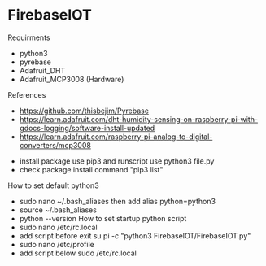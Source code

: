# FirebaseIOT

Requirments
- python3
- pyrebase
- Adafruit_DHT
- Adafruit_MCP3008 (Hardware) 

References
- https://github.com/thisbejim/Pyrebase
- https://learn.adafruit.com/dht-humidity-sensing-on-raspberry-pi-with-gdocs-logging/software-install-updated
- https://learn.adafruit.com/raspberry-pi-analog-to-digital-converters/mcp3008

* install package use pip3 and runscript use python3 file.py
* check package install command "pip3 list"

How to set default python3
- sudo nano ~/.bash_aliases then add alias python=python3
- source ~/.bash_aliases
- python --version
How to set startup python script
- sudo nano /etc/rc.local
- add script before exit su pi -c "python3 FirebaseIOT/FirebaseIOT.py"
- sudo nano /etc/profile
- add script below sudo /etc/rc.local

